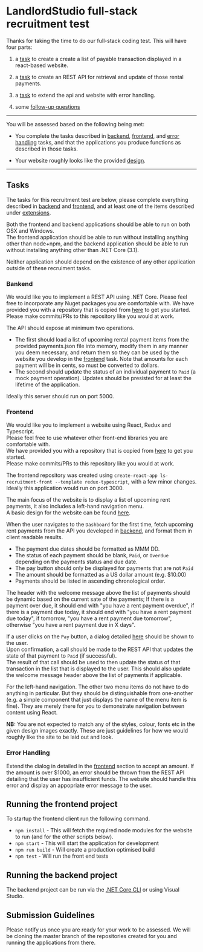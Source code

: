 # LandlordStudio full-stack recruitment test

Thanks for taking the time to do our full-stack coding test. This will have four parts:

1) a [task](#frontend) to create a create a list of payable transaction displayed in a react-based website.

2) a [task](#backend) to create an REST API for retrieval and update of those rental payments.

3) a [task](#errorhandling) to extend the api and website with error handling.

4) some [follow-up questions](./FOLLOW-UP.md)

----

You will be assessed based on the following being met:

* You complete the tasks described in [backend](#backend), [frontend](#frontend), and [error handling](#errorhandling) tasks, and that the applications you produce functions as described in those tasks.

* Your website roughly looks like the provided [design](./design-spec/layout_and_list.png).

----

## Tasks

The tasks for this recruitment test are below, please complete everything described in [backend](#backend) and [frontend](#frontend), and at least one of the items described under [extensions](#extensions).

Both the frontend and backend applications should be able to run on both OSX and Windows.  
The frontend application should be able to run without installing anything other than node+npm, and the backend application should be able to run without installing anything other than .NET Core (3.1).
  
Neither application should depend on the existence of any other application outside of these recruiment tasks.

### Bankend

We would like you to implement a REST API using .NET Core. Please feel free to incorporate any Nuget packages you are comfortable with.
We have provided you with a repository that is copied from [here](https://github.com/LandlordStudio-Recruitment/ls-recruitment-back) to get you started.  
Please make commits/PRs to this repository like you would at work.

The API should expose at minimum two operations.
- The first should load a list of upcoming rental payment items from the provided payments.json file into memory, modify them in any manner you deem necessary, and return them so they can be used by the website you develop in the [frontend](#frontend) task. Note that amounts for each payment will be in cents, so must be converted to dollars.
- The second should update the status of an individual payment to `Paid` (a mock payment operation). Updates should be presisted for at least the lifetime of the application.

Ideally this server should run on port 5000.

### Frontend

We would like you to implement a website using React, Redux and Typescript.  
Please feel free to use whatever other front-end libraries you are comfortable with.  
We have provided you with a repository that is copied from [here](https://github.com/LandlordStudio-Recruitment/ls-recruitment-front) to get you started.  
Please make commits/PRs to this repository like you would at work.  
  
The frontend repository was created using `create-react-app ls-recruitment-front --template redux-typescript`, with a few minor changes.  
Ideally this application would run on port 3000.  
  
The main focus of the website is to display a list of upcoming rent payments, it also includes a left-hand navigation menu.  
A basic design for the website can be found [here](./design-spec/layout_and_list.png).  

When the user navigates to the `Dashboard` for the first time, fetch upcoming rent payments from the API you developed in [backend](#backend), and format them in client readable results.  
  
- The payment due dates should be formatted as MMM DD.
- The status of each payment should be blank, `Paid`, or `Overdue` depending on the payments status and due date.
- The pay button should only be displayed for payments that are not `Paid`
- The amount should be formatted as a US dollar amount (e.g. $10.00)
- Payments should be listed in ascending chronological order.

The header with the welcome message above the list of payments should be dynamic based on the current sate of the payments;
 If there is a payment over due, it should end with "you have a rent payment overdue", if there is a payment due today, it should end with "you have a rent payment due today", if tomorrow, "you have a rent payment due tomorrow", otherwise "you have a rent payment due in X days".

If a user clicks on the `Pay` button, a dialog detailed [here](./design-spec/pay.png) should be shown to the user.  
Upon confirmation, a call should be made to the REST API that updates the state of that payment to `Paid` (if successful).  
The result of that call should be used to then update the status of that transaction in the list that is displayed to the user.
This should also update the welcome message header above the list of payments if applicable.  

For the left-hand navigation. The other two menu items do not have to do anything in particular. But they should be distinguishable from one-another (e.g. a simple component that just displays the name of the menu item is fine). They are merely there for you to demonstrate navigation between content using React.  
  
**NB:**
You are not expected to match any of the styles, colour, fonts etc in the given design images exactly. These are just guidelines for how we would roughly like the site to be laid out and look.  

### Error Handling

Extend the dialog in detailed in the [frontend](#frontend) section to accept an amount.
If the amount is over $1000, an error should be thrown from the REST API detailing that the user has insufficient funds.
The website should handle this error and display an appopriate error message to the user.
  
## Running the frontend project

To startup the frontend client run the following command.

* `npm install` - This will fetch the required node modules for the website to run (and for the other scripts below).
* `npm start` - This will start the application for development
* `npm run build` - Will create a production optimised build
* `npm test` - Will run the front end tests

## Running the backend project

The backend project can be run via the [.NET Core CLI](https://docs.microsoft.com/en-us/dotnet/core/tools/dotnet-run) or using Visual Studio.

## Submission Guidelines

Please notify us once you are ready for your work to be assessed. We will be cloning the master branch of the repositories created for you and running the applications from there.